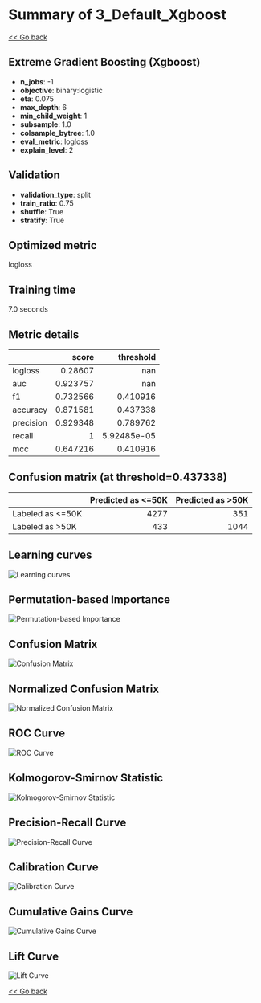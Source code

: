 # Summary of 3_Default_Xgboost

[<< Go back](../README.md)


## Extreme Gradient Boosting (Xgboost)
- **n_jobs**: -1
- **objective**: binary:logistic
- **eta**: 0.075
- **max_depth**: 6
- **min_child_weight**: 1
- **subsample**: 1.0
- **colsample_bytree**: 1.0
- **eval_metric**: logloss
- **explain_level**: 2

## Validation
 - **validation_type**: split
 - **train_ratio**: 0.75
 - **shuffle**: True
 - **stratify**: True

## Optimized metric
logloss

## Training time

7.0 seconds

## Metric details
|           |    score |     threshold |
|:----------|---------:|--------------:|
| logloss   | 0.28607  | nan           |
| auc       | 0.923757 | nan           |
| f1        | 0.732566 |   0.410916    |
| accuracy  | 0.871581 |   0.437338    |
| precision | 0.929348 |   0.789762    |
| recall    | 1        |   5.92485e-05 |
| mcc       | 0.647216 |   0.410916    |


## Confusion matrix (at threshold=0.437338)
|                  |   Predicted as <=50K |   Predicted as >50K |
|:-----------------|---------------------:|--------------------:|
| Labeled as <=50K |                 4277 |                 351 |
| Labeled as >50K  |                  433 |                1044 |

## Learning curves
![Learning curves](learning_curves.png)

## Permutation-based Importance
![Permutation-based Importance](permutation_importance.png)
## Confusion Matrix

![Confusion Matrix](confusion_matrix.png)


## Normalized Confusion Matrix

![Normalized Confusion Matrix](confusion_matrix_normalized.png)


## ROC Curve

![ROC Curve](roc_curve.png)


## Kolmogorov-Smirnov Statistic

![Kolmogorov-Smirnov Statistic](ks_statistic.png)


## Precision-Recall Curve

![Precision-Recall Curve](precision_recall_curve.png)


## Calibration Curve

![Calibration Curve](calibration_curve_curve.png)


## Cumulative Gains Curve

![Cumulative Gains Curve](cumulative_gains_curve.png)


## Lift Curve

![Lift Curve](lift_curve.png)



[<< Go back](../README.md)
